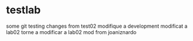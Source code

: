 # testlab
some git testing
changes from test02
modifique a development
modificat a lab02
torne a modificar a lab02
mod from joaniznardo
